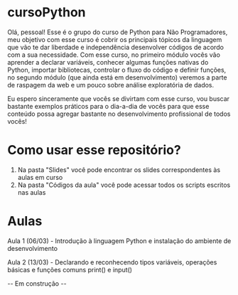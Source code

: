 # cursoPython

Olá, pessoal! Esse é o grupo do curso de Python para Não Programadores, meu objetivo com esse curso é cobrir os principais tópicos da linguagem que vão te dar liberdade e independência desenvolver códigos de acordo com a sua necessidade. Com esse curso, no primeiro módulo vocês vão aprender a declarar variáveis, conhecer algumas funções nativas do Python, importar bibliotecas, controlar o fluxo do código e definir funções, no segundo módulo (que ainda está em desenvolvimento) veremos a parte de raspagem da web e um pouco sobre análise exploratória de dados. 

Eu espero sinceramente que vocês se divirtam com esse curso, vou buscar bastante exemplos práticos para o dia-a-dia de vocês para que esse conteúdo possa agregar bastante no desenvolvimento profissional de todos vocês! 

# Como usar esse repositório?

1. Na pasta "Slides" você pode encontrar os slides correspondentes às aulas em curso
2. Na pasta "Códigos da aula" você pode acessar todos os scripts escritos nas aulas

# Aulas

Aula 1 (06/03) - Introdução à linguagem Python e instalação do ambiente de desenvolvimento

Aula 2 (13/03) - Declarando e reconhecendo tipos variáveis, operações básicas e funções comuns print() e input() 

-- Em construção --
